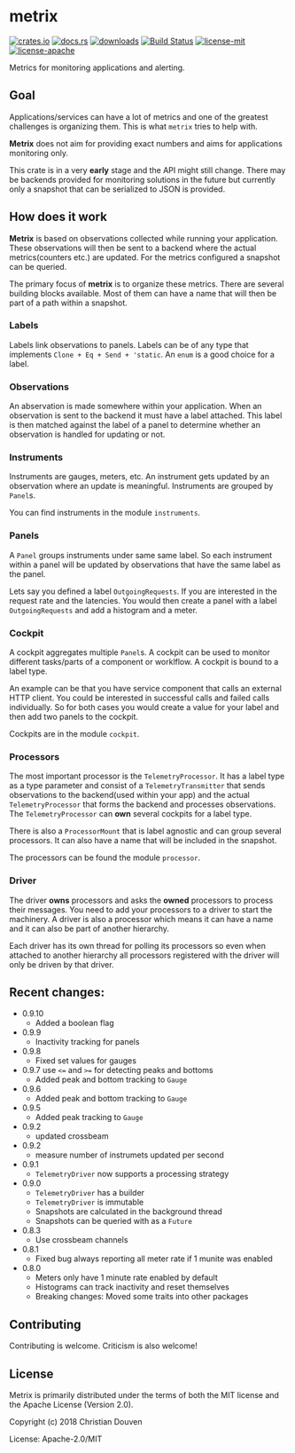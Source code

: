 # metrix

[![crates.io](https://img.shields.io/crates/v/metrix.svg)](https://crates.io/crates/metrix)
[![docs.rs](https://docs.rs/metrix/badge.svg)](https://docs.rs/metrix)
[![downloads](https://img.shields.io/crates/d/metrix.svg)](https://crates.io/crates/metrix)
[![Build Status](https://travis-ci.org/chridou/metrix.svg?branch=master)](https://travis-ci.org/chridou/metrix)
[![license-mit](http://img.shields.io/badge/license-MIT-blue.svg)](https://github.com/chridou/metrix/blob/master/LICENSE-MIT)
[![license-apache](http://img.shields.io/badge/license-APACHE-blue.svg)](https://github.com/chridou/metrix/blob/master/LICENSE-APACHE)


Metrics for monitoring applications and alerting.

## Goal

Applications/services can have a lot of metrics and one of the greatest
challenges is organizing them. This is what `metrix` tries to help with.

**Metrix** does not aim for providing exact numbers and aims for
applications monitoring only.

This crate is in a very **early** stage and the API might still change.
There may be backends provided for monitoring solutions in the future
but currently only a snapshot that can be
serialized to JSON is provided.

## How does it work

**Metrix** is based on observations collected while running your
application. These observations will then be sent to a backend where
the actual metrics(counters etc.) are updated. For the metrics configured
a snapshot can be queried.

The primary focus of **metrix** is to organize these metrics. There are
several building blocks available. Most of them can have a name that will
then be part of a path within a snapshot.

### Labels

Labels link observations to panels. Labels can be of any type that
implements `Clone + Eq + Send + 'static`. An `enum` is a good choice for a
label.

### Observations

An abservation is made somewhere within your application. When an
observation is sent to the backend it must have a label attached. This label
is then matched against the label of a panel to determine whether an
observation is handled for updating or not.

### Instruments

Instruments are gauges, meters, etc. An instrument gets updated by an
observation where an update is meaningful. Instruments are grouped by
`Panel`s.

You can find instruments in the module `instruments`.

### Panels

A `Panel` groups instruments under same same label. So each instrument
within a panel will be updated by observations that have the same label as
the panel.

Lets say you defined a label `OutgoingRequests`. If you are interested
in the request rate and the latencies. You would then create a panel with a
label `OutgoingRequests` and add a histogram and a meter.

### Cockpit

A cockpit aggregates multiple `Panel`s. A cockpit can be used to monitor
different tasks/parts of a component or worklflow. A cockpit
is bound to a label type.

An example can be that you have service component that calls an external
HTTP client. You could be interested in successful calls and failed calls
individually. So for both cases you would create a value for your label
and then add two panels to the cockpit.

Cockpits are in the module `cockpit`.

### Processors

The most important processor is the `TelemetryProcessor`. It has
a label type as a type parameter and consist of a `TelemetryTransmitter`
that sends observations to the backend(used within your app)
and the actual `TelemetryProcessor` that forms the backend and
processes observations. The `TelemetryProcessor`
can **own** several cockpits for a label type.

There is also a `ProcessorMount` that is label agnostic and can group
several processors. It can also have a name that will be included in the
snapshot.

The processors can be found the module `processor`.

### Driver

The driver **owns** processors and asks the **owned** processors
to process their messages. You need to add your processors to
a driver to start the machinery. A driver is also a processor
which means it can have a name and it can also be part of another
hierarchy.

Each driver has its own thread for polling its processors
so even when attached to another
hierarchy all processors registered with the driver will only
be driven by that driver.

## Recent changes:
* 0.9.10
    * Added a boolean flag
* 0.9.9
    * Inactivity tracking for panels
* 0.9.8
    * Fixed set values for gauges
* 0.9.7 use `<=` and `>=` for detecting peaks and bottoms
    * Added peak and bottom tracking to `Gauge`
* 0.9.6
    * Added peak and bottom tracking to `Gauge`
* 0.9.5
    * Added peak tracking to `Gauge`
* 0.9.2
    * updated crossbeam
* 0.9.2
    * measure number of instrumets updated per second
* 0.9.1
    * `TelemetryDriver` now supports a processing strategy
* 0.9.0
    * `TelemetryDriver` has a builder
    * `TelemetryDriver` is immutable
    * Snapshots are calculated in the background thread
    * Snapshots can be queried with as a `Future`
* 0.8.3
    * Use crossbeam channels
* 0.8.1
    * Fixed bug always reporting all meter rate if 1 munite was enabled
* 0.8.0
    * Meters only have 1 minute rate enabled by default
    * Histograms can track inactivity and reset themselves
    * Breaking changes: Moved some traits into other packages

## Contributing

Contributing is welcome. Criticism is also welcome!

## License

Metrix is primarily distributed under the terms of
both the MIT license and the Apache License (Version 2.0).

Copyright (c) 2018 Christian Douven


License: Apache-2.0/MIT
